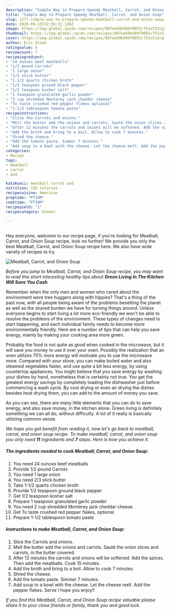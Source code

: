 ```yaml
---
description: "Simple Way to Prepare Speedy Meatball, Carrot, and Onion Soup"
title: "Simple Way to Prepare Speedy Meatball, Carrot, and Onion Soup"
slug: 1277-simple-way-to-prepare-speedy-meatball-carrot-and-onion-soup
date: 2020-09-13T22:59:21.138Z
image: https://img-global.cpcdn.com/recipes/807ee69b989f0055/751x532cq70/meatball-carrot-and-onion-soup-recipe-main-photo.jpg
thumbnail: https://img-global.cpcdn.com/recipes/807ee69b989f0055/751x532cq70/meatball-carrot-and-onion-soup-recipe-main-photo.jpg
cover: https://img-global.cpcdn.com/recipes/807ee69b989f0055/751x532cq70/meatball-carrot-and-onion-soup-recipe-main-photo.jpg
author: Eric Stone
ratingvalue: 4
reviewcount: 7
recipeingredient:
- "24 ounces beef meatballs"
- "1/2 pound Carrots"
- "1 large onion"
- "2/3 stick butter"
- "1-1/2 quarts chicken broth"
- "1/2 teaspoon ground black pepper"
- "1/2 teaspoon kosher salt"
- "1 teaspoon granulated garlic powder"
- "2 cup shredded Monterey jack cheddar cheese"
- "To taste crushed red pepper flakes optional"
- "1-1/2 tablespoon tomato paste"
recipeinstructions:
- "Slice the Carrots and onions."
- "Melt the butter add the onions and carrots. Sauté the onion slices and carrots, in the butter covered."
- "After 12 minutes the carrots and onions will be softened. Add the spices. Then add the meatballs. Cook 15 minutes."
- "Add the broth and bring to a boil. Allow to cook 7 minutes."
- "Shred the cheese."
- "Add the tomato paste. Simmer 7 minutes."
- "Add soup to a bowl with the cheese. Let the cheese melt. Add the pepper flakes. Serve I hope you enjoy!!"
categories:
- Recipe
tags:
- meatball
- carrot
- and

katakunci: meatball carrot and 
nutrition: 156 calories
recipecuisine: American
preptime: "PT19M"
cooktime: "PT38M"
recipeyield: "1"
recipecategory: Dinner

---
```

<br>
Hey everyone, welcome to our recipe page, if you're looking for Meatball, Carrot, and Onion Soup recipe, look no further! We provide you only the best Meatball, Carrot, and Onion Soup recipe here. We also have wide variety of recipes to try.
<br>


![Meatball, Carrot, and Onion Soup](https://img-global.cpcdn.com/recipes/807ee69b989f0055/751x532cq70/meatball-carrot-and-onion-soup-recipe-main-photo.jpg)

<i>Before you jump to Meatball, Carrot, and Onion Soup recipe, you may want to read this short interesting healthy tips about 
<strong>Green Living In The Kitchen Will Save You Cash</strong>.</i>
</br>

Remember when the only men and women who cared about the environment were tree huggers along with hippies? That's a thing of the past now, with all people being aware of the problems besetting the planet as well as the shared burden we have for turning things around. Unless everyone begins to start living a lot more eco-friendly we won't be able to resolve the problems of the environment. These types of changes need to start happening, and each individual family needs to become more environmentally friendly. Here are a number of tips that can help you save energy, mainly by making your cooking area more green.

Probably the food is not quite as good when cooked in the microwave, but it will save you money to use it over your oven. Possibly the realization that an oven utilizes 75% more energy will motivate you to use the microwave more. Compared with your stove, you can make boiled water and also steamed vegetables faster, and use quite a bit less energy, by using countertop appliances. You might believe that you save energy by washing your dishes by hand, nonetheless that is certainly not true. You get the greatest energy savings by completely loading the dishwasher just before commencing a wash cycle. By cool drying or even air drying the dishes besides heat drying them, you can add to the amount of money you save.

As you can see, there are many little elements that you can do to save energy, and also save money, in the kitchen alone. Green living is definitely something we can all do, without difficulty. A lot of it really is basically utilizing common sense.


<i>We hope you got benefit from reading it, now let's go back to meatball, carrot, and onion soup recipe. To make meatball, carrot, and onion soup you only need <strong>11</strong> ingredients and <strong>7</strong> steps. Here is how you achieve it.
</i>

##### The ingredients needed to cook Meatball, Carrot, and Onion Soup:

1. You need 24 ounces beef meatballs
1. Provide 1/2 pound Carrots
1. You need 1 large onion
1. You need 2/3 stick butter
1. Take 1-1/2 quarts chicken broth
1. Provide 1/2 teaspoon ground black pepper
1. Get 1/2 teaspoon kosher salt
1. Prepare 1 teaspoon granulated garlic powder
1. You need 2 cup shredded Monterey jack cheddar cheese
1. Get To taste crushed red pepper flakes, optional
1. Prepare 1-1/2 tablespoon tomato paste


##### Instructions to make Meatball, Carrot, and Onion Soup:

1. Slice the Carrots and onions.
1. Melt the butter add the onions and carrots. Sauté the onion slices and carrots, in the butter covered.
1. After 12 minutes the carrots and onions will be softened. Add the spices. Then add the meatballs. Cook 15 minutes.
1. Add the broth and bring to a boil. Allow to cook 7 minutes.
1. Shred the cheese.
1. Add the tomato paste. Simmer 7 minutes.
1. Add soup to a bowl with the cheese. Let the cheese melt. Add the pepper flakes. Serve I hope you enjoy!!


<i>If you find this Meatball, Carrot, and Onion Soup recipe valuable please share it to your close friends or family, thank you and good luck.</i>
